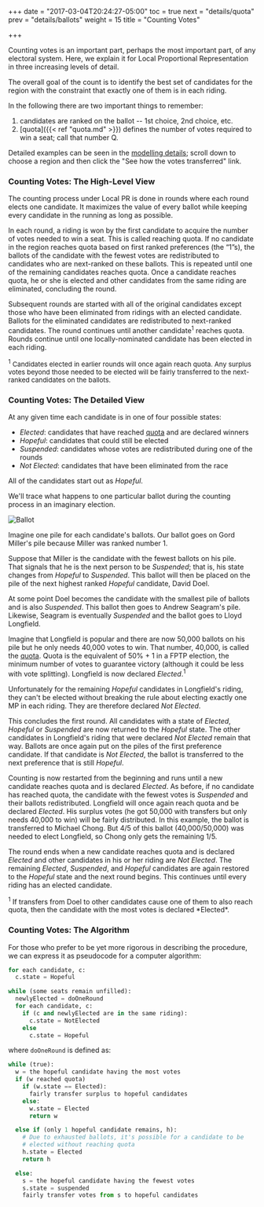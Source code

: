 +++
date = "2017-03-04T20:24:27-05:00"
toc = true
next = "details/quota"
prev = "details/ballots"
weight = 15
title = "Counting Votes"

+++

Counting votes is an important part, perhaps the most important part,
of any electoral system.  Here, we explain it for Local Proportional
Representation in three increasing levels of detail.

The overall goal of the count is to identify the best set of candidates
for the region with the constraint that exactly one of them is in each
riding.

In the following there are two important things to remember:

1. candidates are ranked on the ballot -- 1st choice, 2nd choice, etc.
1. [quota]({{< ref "quota.md" >}}) defines the number of votes required 
to win a seat; call that number Q.

Detailed examples can be seen in the 
[modelling details](http://localpr.ca/modelling/html/canMultMbr5.6-RunoffLPR/ridingResults.html);  scroll down to choose a region and then click the 
"See how the votes transferred" link.

### Counting Votes: The High-Level View

The counting process under Local PR is done in rounds where each round elects one candidate.  It maximizes the value of every ballot while keeping every candidate in the running as long as possible. 

In each round, a riding is won by the first candidate to acquire the number of votes needed to win a seat. This is called reaching quota. If no candidate in the region reaches quota based on first ranked preferences (the “1”s), the ballots of the candidate with the fewest votes are redistributed to candidates who are next-ranked on these ballots. This is repeated until one of the remaining candidates reaches quota. Once a candidate reaches quota, he or she is elected and other candidates from the same riding are eliminated, concluding the round.

Subsequent rounds are started with all of the original candidates except those who have been eliminated from ridings with an elected candidate. Ballots for the eliminated candidates are redistributed to next-ranked candidates.  The round continues until another candidate<sup>1</sup> reaches quota. Rounds continue until one locally-nominated candidate has been elected in each riding.

  <div class="footnotes">

<p><sup>1</sup> <span style="font-size: 10pt;">Candidates elected in earlier rounds will once again reach quota.  Any surplus votes beyond those needed to be elected will be fairly transferred to the next-ranked candidates on the ballots. </span></p>
</div>


### Counting Votes: The Detailed View

At any given time each candidate is in one of four possible states:

* *Elected*: candidates that have reached [quota](/details/quota/) and are declared winners
* *Hopeful*: candidates that could still be elected
* *Suspended*: candidates whose votes are redistributed during one of the rounds
* *Not Elected*: candidates that have been eliminated from the race

All of the candidates start out as *Hopeful*.

We'll trace what happens to one particular ballot during the counting 
process in an imaginary election.

![Ballot](/static/ballot-general.png)

Imagine one pile for each candidate's ballots.  Our ballot 
goes on Gord Miller's pile because Miller was ranked number 1.  

Suppose that Miller is the candidate with the fewest ballots on his pile.  
That signals that he is the next person to be *Suspended*; that is, his state
changes from *Hopeful* to *Suspended*.  This ballot will
then be placed on the pile of the next highest ranked *Hopeful* candidate, David Doel.

At some point Doel becomes the candidate with the smallest pile of ballots and is
also *Suspended*.  This ballot then goes to Andrew Seagram's pile.  Likewise, 
Seagram is eventually *Suspended* and the ballot goes to Lloyd Longfield.

Imagine that Longfield is popular and there are now 50,000 ballots on his pile but
he only needs 40,000 votes to win.  That number, 40,000, is called the 
[quota](/details/quota/). Quota is the equivalent of 50% + 1 in a FPTP election, the
minimum number of votes to guarantee victory (although it could be less with vote
splitting). 
Longfield is now declared *Elected*.<sup>1</sup>  

Unfortunately for the remaining *Hopeful*
candidates in Longfield's riding, they can't be elected without breaking the rule 
about electing exactly one MP in each riding.  They are therefore declared 
*Not Elected*.

This concludes the first round.  All candidates with a state of *Elected*, *Hopeful* or
*Suspended* are now returned to the *Hopeful* state.  The other candidates in Longfield's
riding that were declared *Not Elected* remain that way.  Ballots are once again put
on the piles of the first preference candidate.  If that candidate is *Not Elected*, the
ballot is transferred to the next preference that is still *Hopeful*.

Counting is now restarted from the beginning and runs until a new candidate reaches
quota and is declared *Elected*.  As before, if no candidate has reached quota,
the candidate with the fewest votes is *Suspended* and their ballots redistributed.
Longfield will once again reach quota and be declared *Elected*.  His surplus votes 
(he got 50,000 with transfers but only needs 40,000 to win) will be fairly distributed.
In this example, the ballot is transferred to Michael Chong.  But 4/5 of this 
ballot (40,000/50,000)
was needed to elect Longfield, so Chong only gets the remaining 1/5.

The round ends when a new candidate reaches quota and is declared *Elected* and other
candidates in his or her riding are *Not Elected*.  The remaining *Elected*, *Suspended*,
and *Hopeful* candidates are again restored to the *Hopeful* state and the next
round begins.  This continues until every riding has an elected candidate.

  <div class="footnotes">
    <p><sup>1</sup> If transfers from Doel to other candidates cause one of them to also
    reach quota, then the candidate with the most votes is declared *Elected*.</p>
  </div>


### Counting Votes: The Algorithm

For those who prefer to be yet more rigorous in describing the procedure, we 
can express it as pseudocode for a computer algorithm:

```python
for each candidate, c:
  c.state = Hopeful

while (some seats remain unfilled):
  newlyElected = doOneRound
  for each candidate, c:
    if (c and newlyElected are in the same riding):
      c.state = NotElected
    else
      c.state = Hopeful
```

where `doOneRound` is defined as:

```python
while (true):
  w = the hopeful candidate having the most votes
  if (w reached quota)
    if (w.state == Elected):
      fairly transfer surplus to hopeful candidates
    else:
      w.state = Elected
      return w

  else if (only 1 hopeful candidate remains, h):
    # Due to exhausted ballots, it's possible for a candidate to be 
    # elected without reaching quota
    h.state = Elected
    return h

  else:
    s = the hopeful candidate having the fewest votes
    s.state = suspended
    fairly transfer votes from s to hopeful candidates
```
